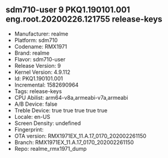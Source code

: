 ## sdm710-user 9 PKQ1.190101.001 eng.root.20200226.121755 release-keys
- Manufacturer: realme
- Platform: sdm710
- Codename: RMX1971
- Brand: realme
- Flavor: sdm710-user
- Release Version: 9
- Kernel Version: 4.9.112
- Id: PKQ1.190101.001
- Incremental: 1582690964
- Tags: release-keys
- CPU Abilist: arm64-v8a,armeabi-v7a,armeabi
- A/B Device: false
- Treble Device: true
true
true
true
true
- Locale: en-US
- Screen Density: undefined
- Fingerprint: 
- OTA version: RMX1971EX_11.A.17_0170_202002261150
- Branch: RMX1971EX_11.A.17_0170_202002261150
- Repo: realme_rmx1971_dump
